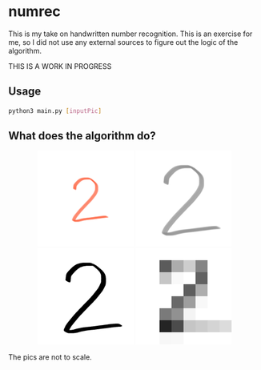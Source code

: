 # numrec
This is my take on handwritten number recognition. This is an exercise for me, so I did not use any external sources to figure out the logic of the algorithm.

THIS IS A WORK IN PROGRESS


## Usage

```bash
python3 main.py [inputPic]
```

## What does the algorithm do?

<div style="text-align:center;">
    <img src="example/original.png" width="192" height="192">
    <img src="example/cropped&grayscaled.png" width="192" height="192">
    <img src="example/colormaximized.png" width="192" height="192">
    <img src="example/cellsmerged_upscaled.png" width="192" height="192 style="image-rendering: pixelated;"">
</div>

The pics are not to scale.
